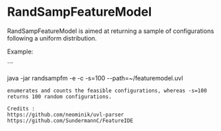 # RandSampFeatureModel
RandSampFeatureModel is aimed at returning a sample of configurations following a uniform distribution.

Example:

``̀`

java -jar randsampfm -e -c -s=100 --path=~/featuremodel.uvl

```
enumerates and counts the feasible configurations, whereas -s=100 returns 100 random configurations. 

Credits :
https://github.com/neominik/uvl-parser
https://github.com/SundermannC/FeatureIDE
